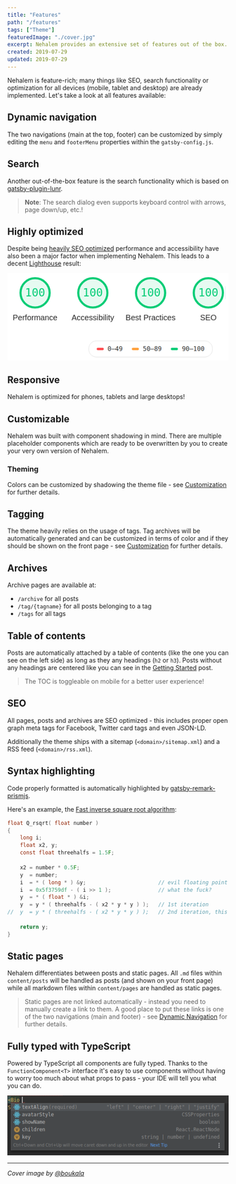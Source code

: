```yaml
---
title: "Features"
path: "/features"
tags: ["Theme"]
featuredImage: "./cover.jpg"
excerpt: Nehalem provides an extensive set of features out of the box. It's fully responsive, SEO optimized, customizable and even more!
created: 2019-07-29
updated: 2019-07-29
---
```


Nehalem is feature-rich; many things like SEO, search functionality or optimization for all devices (mobile, tablet and desktop) are already 
implemented. Let's take a look at all features available:

## Dynamic navigation

The two navigations (main at the top, footer) can be customized by simply editing the `menu` and `footerMenu` properties within the 
`gatsby-config.js`. 

## Search

Another out-of-the-box feature is the search functionality which is based 
on [gatsby-plugin-lunr](https://www.gatsbyjs.org/packages/gatsby-plugin-lunr/).

> **Note**: The search dialog even supports keyboard control with arrows, page down/up, etc.! 

## Highly optimized

Despite being [heavily SEO optimized](#seo) performance and accessibility have also been a major factor when implementing Nehalem. This 
leads to a decent [Lighthouse](https://www.gatsbyjs.org/docs/audit-with-lighthouse/) result:

![lighthouse](./lighthouse.png)

## Responsive

Nehalem is optimized for phones, tablets and large desktops!

## Customizable

Nehalem was built with component shadowing in mind. There are multiple placeholder components which are ready to be overwritten 
by you to create your very own version of Nehalem.

### Theming

Colors can be customized by shadowing the theme file - see [Customization](/customization) for further details.

## Tagging

The theme heavily relies on the usage of tags. Tag archives will be automatically generated and can be customized 
in terms of color and if they should be shown on the front page - see [Customization](/customization) for further details.

## Archives

Archive pages are available at:

- `/archive` for all posts
- `/tag/{tagname}` for all posts belonging to a tag
- `/tags` for all tags

## Table of contents

Posts are automatically attached by a table of contents (like the one you can see on the left side) as long as they any headings (`h2` or 
`h3`). Posts without any headings are centered like you can see in the [Getting Started](/getting-started) post.

> The TOC is toggleable on mobile for a better user experience!

## SEO

All pages, posts and archives are SEO optimized - this includes proper open graph meta tags for Facebook, Twitter card 
tags and even JSON-LD.

Additionally the theme ships with a sitemap (`<domain>/sitemap.xml`) and a RSS feed (`<domain>/rss.xml`).

## Syntax highlighting

Code properly formatted is automatically highlighted by [gatsby-remark-prismjs](https://www.gatsbyjs.org/packages/gatsby-remark-prismjs/).

Here's an example, the [Fast inverse square root algorithm](https://en.wikipedia.org/wiki/Fast_inverse_square_root):

```c
float Q_rsqrt( float number )
{
	long i;
	float x2, y;
	const float threehalfs = 1.5F;

	x2 = number * 0.5F;
	y  = number;
	i  = * ( long * ) &y;                       // evil floating point bit level hacking
	i  = 0x5f3759df - ( i >> 1 );               // what the fuck? 
	y  = * ( float * ) &i;
	y  = y * ( threehalfs - ( x2 * y * y ) );   // 1st iteration
//	y  = y * ( threehalfs - ( x2 * y * y ) );   // 2nd iteration, this can be removed

	return y;
}
```

## Static pages

Nehalem differentiates between posts and static pages. All `.md` files within `content/posts` will be handled as posts (and shown on 
your front page) while all markdown files within `content/pages` are handled as static pages.

> Static pages are not linked automatically - instead you need to manually create a link to them. A good place to put these links is one 
> of the two navigations (main and footer) - see [Dynamic Navigation](#dynamic-navigation) for further details. 

## Fully typed with TypeScript

Powered by TypeScript all components are fully typed. Thanks to the `FunctionComponent<T>` interface it's easy to use components without 
having to worry too much about what props to pass - your IDE will tell you what you can do.

![Typed components are op](./typed-components.png)

---

*Cover image by [@boukala](https://unsplash.com/@boukala)*
